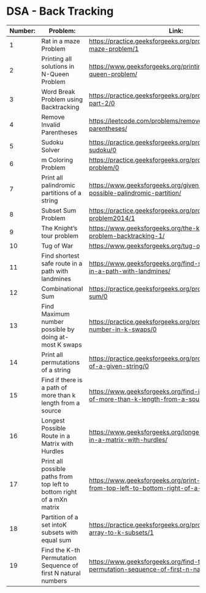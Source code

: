 # DSA - Back Tracking

| Number: | Problem:                                                               | Link:                                                                                                 |
| ------- | ---------------------------------------------------------------------- | ----------------------------------------------------------------------------------------------------- |
| 1       | Rat in a maze Problem                                                  | https://practice.geeksforgeeks.org/problems/rat-in-a-maze-problem/1                                   |
| 2       | Printing all solutions in N-Queen Problem                              | https://www.geeksforgeeks.org/printing-solutions-n-queen-problem/                                     |
| 3       | Word Break Problem using Backtracking                                  | https://practice.geeksforgeeks.org/problems/word-break-part-2/0                                       |
| 4       | Remove Invalid Parentheses                                             | https://leetcode.com/problems/remove-invalid-parentheses/                                             |
| 5       | Sudoku Solver                                                          | https://practice.geeksforgeeks.org/problems/solve-the-sudoku/0                                        |
| 6       | m Coloring Problem                                                     | https://practice.geeksforgeeks.org/problems/m-coloring-problem/0                                      |
| 7       | Print all palindromic partitions of a string                           | https://www.geeksforgeeks.org/given-a-string-print-all-possible-palindromic-partition/                |
| 8       | Subset Sum Problem                                                     | https://practice.geeksforgeeks.org/problems/subset-sum-problem2014/1                                  |
| 9       | The Knight’s tour problem                                              | https://www.geeksforgeeks.org/the-knights-tour-problem-backtracking-1/                                |
| 10      | Tug of War                                                             | https://www.geeksforgeeks.org/tug-of-war/                                                             |
| 11      | Find shortest safe route in a path with landmines                      | https://www.geeksforgeeks.org/find-shortest-safe-route-in-a-path-with-landmines/                      |
| 12      | Combinational Sum                                                      | https://practice.geeksforgeeks.org/problems/combination-sum/0                                         |
| 13      | Find Maximum number possible by doing at-most K swaps                  | https://practice.geeksforgeeks.org/problems/largest-number-in-k-swaps/0                               |
| 14      | Print all permutations of a string                                     | https://practice.geeksforgeeks.org/problems/permutations-of-a-given-string/0                          |
| 15      | Find if there is a path of more than k length from a source            | https://www.geeksforgeeks.org/find-if-there-is-a-path-of-more-than-k-length-from-a-source/            |
| 16      | Longest Possible Route in a Matrix with Hurdles                        | https://www.geeksforgeeks.org/longest-possible-route-in-a-matrix-with-hurdles/                        |
| 17      | Print all possible paths from top left to bottom right of a mXn matrix | https://www.geeksforgeeks.org/print-all-possible-paths-from-top-left-to-bottom-right-of-a-mxn-matrix/ |
| 18      | Partition of a set intoK subsets with equal sum                        | https://practice.geeksforgeeks.org/problems/partition-array-to-k-subsets/1                            |
| 19      | Find the K-th Permutation Sequence of first N natural numbers          | https://www.geeksforgeeks.org/find-the-k-th-permutation-sequence-of-first-n-natural-numbers/          |
